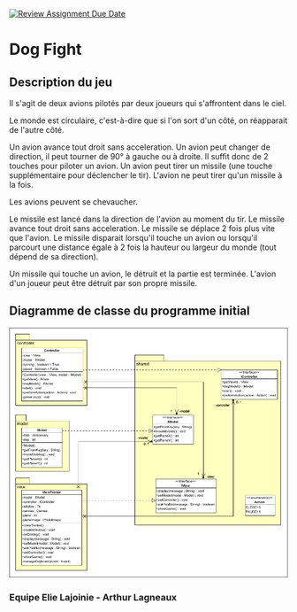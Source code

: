 [![Review Assignment Due Date](https://classroom.github.com/assets/deadline-readme-button-24ddc0f5d75046c5622901739e7c5dd533143b0c8e959d652212380cedb1ea36.svg)](https://classroom.github.com/a/bC6ZRZXv)
# Dog Fight

## Description du jeu
Il s'agit de deux avions pilotés par deux joueurs qui s'affrontent dans le ciel.

Le monde est circulaire, c'est-à-dire que si l'on sort d'un côté, on réapparait de l'autre côté.

Un avion avance tout droit sans acceleration. Un avion peut changer de direction, il peut tourner de 90° à gauche ou à
droite. Il suffit donc de 2 touches pour piloter un avion. Un avion peut tirer un missile (une touche supplémentaire
pour déclencher le tir). L'avion ne peut tirer qu'un missile à la fois.

Les avions peuvent se chevaucher.

Le missile est lancé dans la direction de l'avion au moment du tir. Le missile avance tout droit sans
acceleration. Le missile se déplace 2 fois plus vite que l'avion. Le missile disparait lorsqu'il touche un avion ou
lorsqu'il parcourt une distance égale à 2 fois la hauteur ou largeur du monde (tout dépend de sa direction).

Un missile qui touche un avion, le détruit et la partie est terminée. L'avion d'un joueur peut être détruit par son
propre missile.

## Diagramme de classe du programme initial
![Diagramme de classe du programme initial](https://github.com/ME-JAD/PDV-DogFight-Start/blob/master/model/image/classDiagram.png)


### Equipe Elie Lajoinie - Arthur Lagneaux
